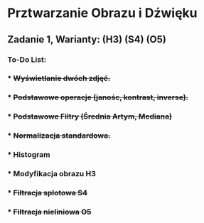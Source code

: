 # Prztwarzanie Obrazu i Dźwięku
## Zadanie 1, Warianty: (H3) (S4) (O5)
### To-Do List:
### * ~~Wyświetlanie dwóch zdjęć.~~
### * ~~Podstawowe operacje (janośc, kontrast, inverse).~~
### * ~~Podstawowe Filtry (Średnia Artym, Mediana)~~
### * ~~Normalizacja standardowa.~~
### * Histogram
### * Modyfikacja obrazu H3
### * ~~Filtracja splotowa S4~~
### * ~~Filtracja nieliniowa O5~~
